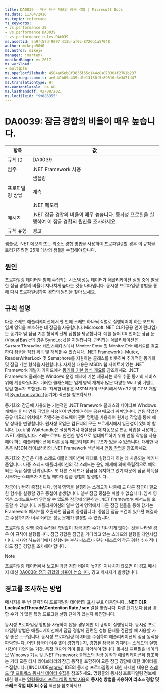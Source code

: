 ```yaml
---
title: DA0039 - 매우 높은 비율의 잠금 경합 | Microsoft Docs
ms.date: 11/04/2016
ms.topic: reference
f1_keywords:
- vs.performance.39
- vs.performance.DA0039
- vs.performance.rules.DA0039
ms.assetid: 5a9fc57d-9097-413b-af0c-8726b1a57048
author: mikejo5000
ms.author: mikejo
manager: jmartens
monikerRange: vs-2017
ms.workload:
- multiple
ms.openlocfilehash: 4504a05eb8f3835f65c144c8a073304f2761b237
ms.sourcegitcommit: ae6d47b09a439cd0e13180f5e89510e3e347fd47
ms.translationtype: HT
ms.contentlocale: ko-KR
ms.lasthandoff: 02/08/2021
ms.locfileid: "99886355"
---
```

# <a name="da0039-very-high-rate-of-lock-contentions"></a>DA0039: 잠금 경합의 비율이 매우 높습니다.

|항목|값|
|-|-|
|규칙 ID|DA0039|
|범주|.NET Framework 사용|
|프로파일링 방법|샘플링<br /><br /> 계측<br /><br /> .NET 메모리|
|메시지|.NET 잠금 경합의 비율이 매우 높습니다. 동시성 프로필을 실행하여 이 잠금 경합의 원인을 조사하세요.|
|규칙 유형|경고|

 샘플링, .NET 메모리 또는 리소스 경합 방법을 사용하여 프로파일링할 경우 이 규칙을 트리거하려면 25개 이상의 샘플을 수집해야 합니다.

## <a name="cause"></a>원인
 프로파일링 데이터와 함께 수집되는 시스템 성능 데이터가 애플리케이션 실행 중에 발생한 잠금 경합의 비율이 지나치게 높다는 것을 나타냅니다. 동시성 프로파일링 방법을 통해 다시 프로파일링하여 경합의 원인을 찾아 보세요.

## <a name="rule-description"></a>규칙 설명
 다중 스레드 애플리케이션에서 한 번에 스레드 하나씩 직렬로 실행되어야 하는 코드의 임계 영역을 보호하는 데 잠금을 사용합니다. Microsoft .NET CLR(공용 언어 런타임)는 동기화 및 잠금 기본 형식의 전체 집합을 제공합니다. 예를 들어 C# 언어는 잠금 문(Visual Basic의 경우 SyncLock)을 지원합니다. 관리되는 애플리케이션은 System.Threading 네임스페이스에서 Monitor.Enter 및 Monitor.Exit 메서드를 호출하여 잠금을 직접 획득 및 해제할 수 있습니다. .NET Framework는 Mutex, ReaderWriterLock 및 Semaphore를 지원하는 클래스를 비롯하여 추가적인 동기화 및 잠금 기본 형식을 지원합니다. 자세한 내용은 MSDN 웹 사이트에 있는 .NET Framework 개발자 가이드에서 [동기화 기본 형식 개요](/dotnet/standard/threading/overview-of-synchronization-primitives)를 참조하세요. .NET Framework 클래스는 Windows 운영 체제에 기본 제공되는 하위 수준 동기화 서비스 위에 계층화됩니다. 이러한 클래스에는 임계 영역 개체와 많은 다양한 Wait 및 이벤트 알림 함수가 포함됩니다. 자세한 내용은 MSDN 라이브러리에서 Win32 및 COM 개발의 [Synchronization](/windows/win32/sync/synchronization)(동기화) 섹션을 참조하세요.

 동기화와 잠금에 사용되는 기본적인 .NET Framework 클래스와 네이티브 Windows 개체는 둘 다 연동 작업을 사용하여 변경해야 하는 공유 메모리 위치입니다. 연동 작업은 공유 메모리 위치에서 작동하는 하드웨어 관련 명령을 사용하여 원자성 작업을 통해 해당 상태를 변경합니다. 원자성 작업은 컴퓨터의 모든 프로세서에서 일관성이 있어야 합니다. Lock 및 WaitHandle은 설정되거나 재설정될 때 자동으로 연동 작업을 사용하는 .NET 개체입니다. 스레드로부터 안전한 방식으로 업데이트하기 위해 연동 작업을 사용해야 하는 애플리케이션에 다른 공유 메모리 데이터 구조가 있을 수 있습니다. 자세한 내용은 MSDN 라이브러리의 .NET Framework 섹션에서 [연동 작업](/dotnet/api/system.threading.interlocked)을 참조하세요.

 동기화와 잠금은 다중 스레드 애플리케이션이 제대로 실행되게 하는 데 사용되는 메커니즘입니다. 다중 스레드 애플리케이션의 각 스레드는 운영 체제에 의해 독립적으로 예약되는 독립 실행 단위입니다. 또 다른 스레드가 잠금을 유지하고 있기 때문에 잠금 획득을 시도하는 스레드가 지연될 때마다 잠금 경합이 발생합니다.

 잠금이 빈번히 중첩됩니다. 임계 영역을 실행하는 스레드가 나중에 또 다른 잠금이 필요한 함수를 실행할 경우 중첩이 발생합니다. 일부 잠금 중첩은 피할 수 없습니다. 임계 영역은 스레드로부터 안전할 수 있도록 잠금에 의존하는 .NET Framework 메서드를 호출할 수 있습니다. 애플리케이션의 일부 임계 영역에서 다른 잠금 핸들을 통해 잠기는 Framework 메서드를 호출하면 잠금이 중첩됩니다. 중첩된 잠금 조건이 있으면 해결하고 수정하기가 너무 어려운 성능 문제가 발생할 수 있습니다.

 프로파일링 실행 중에 수집된 측정값이 잠금 경합 수가 지나치게 많다는 것을 나타낼 경우 이 규칙이 실행됩니다. 잠금 경합은 잠금을 기다리고 있는 스레드의 실행을 지연시킵니다. 저사양 하드웨어에서 실행되는 부하 테스트나 단위 테스트의 잠금 경합 수가 적더라도 잠금 경합을 조사해야 합니다.

> [!NOTE]
> 프로파일링 데이터에서 보고된 잠금 경합 비율이 높지만 지나치지 않으면 이 경고 메시지 대신 [DA0038: 잠금 경합의 비율이 높습니다.](../profiling/da0038-high-rate-of-lock-contentions.md) 경고 메시지가 발생합니다.

## <a name="how-to-investigate-a-warning"></a>경고를 조사하는 방법
 메시지를 두 번 클릭하여 프로파일링 데이터의 [표시](../profiling/marks-view.md) 뷰로 이동합니다.  **.NET CLR LocksAndThreads\Contention Rate / sec** 열을 찾습니다. 다른 단계보다 잠금 경합 수가 더 많은 특정 프로그램 실행 단계가 있는지 확인합니다.

 동시성 프로파일링 방법을 사용하지 않을 경우에만 이 규칙이 실행됩니다. 동시성 프로파일링 방법은 애플리케이션에서 잠금 경합에 관련된 성능 문제를 진단할 때 사용할 가장 좋은 도구입니다. 동시성 프로파일링 데이터를 수집하여 애플리케이션의 잠금 동작을 파악합니다. 어떤 잠금이 아주 많이 경합되는지, 경합된 잠금을 기다리는 스레드의 실행 시간이 지연되는 기간, 특정 코드의 의미 등을 파악해야 합니다. 동시성 프로필은 네이티브 Windows 기능 및 .NET Framework 클래스의 잠금 동작과 애플리케이션이 참조하는 기타 모든 타사 라이브러리의 잠금 동작을 포함하여 모든 잠금 경합에 대한 데이터를 수집합니다. [!INCLUDE[vsprvs](../code-quality/includes/vsprvs_md.md)] IDE의 동시성 프로파일링에 대한 자세한 내용은 [스레드 및 프로세스 동시성 데이터 수집](../profiling/collecting-thread-and-process-concurrency-data.md)을 참조하세요. 명령줄의 동시성 프로파일링 정보에 대한 링크는 [명령줄에서 프로파일링 방법 사용](../profiling/using-profiling-methods-to-collect-performance-data-from-the-command-line.md)의 **동시성 방법을 사용하여 리소스 경합 및 스레드 작업 데이터 수집** 섹션을 참조하세요.
